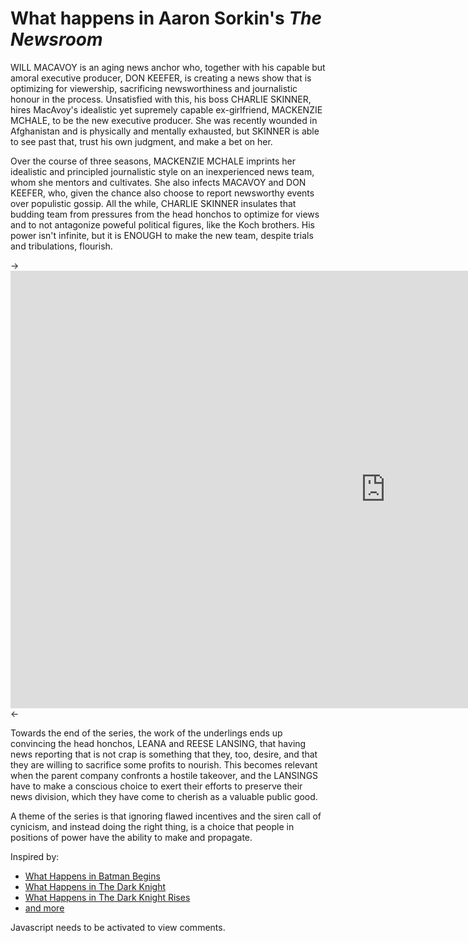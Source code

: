 What happens in Aaron Sorkin's *The Newsroom*
=============================================

WILL MACAVOY is an aging news anchor who, together with his capable but amoral executive producer, DON KEEFER, is creating a news show that is optimizing for viewership, sacrificing newsworthiness and journalistic honour in the process. Unsatisfied with this, his boss CHARLIE SKINNER, hires MacAvoy's idealistic yet supremely capable ex-girlfriend, MACKENZIE MCHALE, to be the new executive producer. She was recently wounded in Afghanistan and is physically and mentally exhausted, but SKINNER is able to see past that, trust his own judgment, and make a bet on her. 

Over the course of three seasons, MACKENZIE MCHALE imprints her idealistic and principled journalistic style on an inexperienced news team, whom she mentors and cultivates. She also infects MACAVOY and DON KEEFER, who, given the chance also choose to report newsworthy events over populistic gossip. All the while, CHARLIE SKINNER insulates that budding team from pressures from the head honchos to optimize for views and to not antagonize poweful political figures, like the Koch brothers. His power isn't infinite, but it is ENOUGH to make the new team, despite trials and tribulations, flourish. 

-><iframe title="You know how? We just decided to." src="https://video.nunosempere.com/videos/embed/e8cc8e0b-1605-41fc-a809-27b294197d23" allowfullscreen="" sandbox="allow-same-origin allow-scripts allow-popups" width="1200" height="700" frameborder="0"></iframe><-

Towards the end of the series, the work of the underlings ends up convincing the head honchos, LEANA and REESE LANSING, that having news reporting that is not crap is something that they, too, desire, and that they are willing to sacrifice some profits to nourish. This becomes relevant when the parent company confronts a hostile takeover, and the LANSINGS have to make a conscious choice to exert their efforts to preserve their news division, which they have come to cherish as a valuable public good.

A theme of the series is that ignoring flawed incentives and the siren call of cynicism, and instead doing the right thing, is a choice that people in positions of power have the ability to make and propagate. 

Inspired by:

- [What Happens in Batman Begins](http://www.aaronsw.com/weblog/batmanbegins)
- [What Happens in The Dark Knight](http://www.aaronsw.com/weblog/tdk)
- [What Happens in The Dark Knight Rises](http://www.aaronsw.com/weblog/tdkr)
- [and more](http://www.aaronsw.com/weblog/fullarchive)

<p>
  <section id='isso-thread'>
  <noscript>Javascript needs to be activated to view comments.</noscript>
  </section>
</p>
